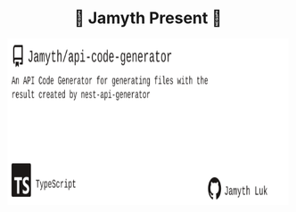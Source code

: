<!-- built at 5/17/2025, 3:06:47 AM -->
<h1 align="center">
🎉 Jamyth Present 🎉
</h1>
<p align="center">
    <a href="https://github.com/Jamyth/api-code-generator">
        <img width="1000" height="300" src="./readme.svg" />
    </a>
</p>